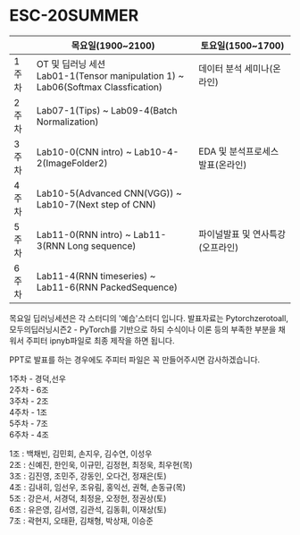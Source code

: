 # ESC-20SUMMER

||목요일(1900~2100)|토요일(1500~1700)|
|--|----------------|-----------------|
|1주차|OT 및 딥러닝 세션 <br> Lab01-1(Tensor manipulation 1) ~ <br> Lab06(Softmax Classfication)|데이터 분석 세미나(온라인)|
|2주차|Lab07-1(Tips) ~ Lab09-4(Batch Normalization)||
|3주차|Lab10-0(CNN intro) ~ Lab10-4-2(ImageFolder2)|EDA 및 분석프로세스 발표(온라인)|
|4주차|Lab10-5(Advanced CNN(VGG)) ~ Lab10-7(Next step of CNN)||
|5주차|Lab11-0(RNN intro) ~ Lab11-3(RNN Long sequence)|파이널발표 및 연사특강(오프라인)|
|6주차|Lab11-4(RNN timeseries) ~ Lab11-6(RNN PackedSequence)||

목요일 딥러닝세션은 각 스터디의 '예습'스터디 입니다.
발표자료는 Pytorchzerotoall, 모두의딥러닝시즌2 - PyTorch를 기반으로 하되
수식이나 이론 등의 부족한 부분을 채워서 주피터 ipnyb파일로 최종 제작을 하면 됩니다.

PPT로 발표를 하는 경우에도 주피터 파일은 꼭 만들어주시면 감사하겠습니다.

1주차 - 경덕,선우<br>
2주차 - 6조<br>
3주차 - 2조<br>
4주차 - 1조<br>
5주차 - 7조<br>
6주차 - 4조

1조 : 백채빈, 김민회, 손지우, 김수연, 이성우<br>
2조 : 신예진, 한인욱, 이규민, 김정현, 최정욱, 최우현(목)<br>
3조 : 김진영, 조민주, 강동인, 오다건, 정재은(토)<br>
4조 : 김내히, 임선우, 조유림, 홍익선, 권혁, 손동규(목)<br>
5조 : 강은서, 서경덕, 최정윤, 오정헌, 정권상(토)<br>
6조 : 유은영, 김서영, 김관석, 김동휘, 이재상(토)<br>
7조 : 곽현지, 오태환, 김채형, 박상재, 이승준
